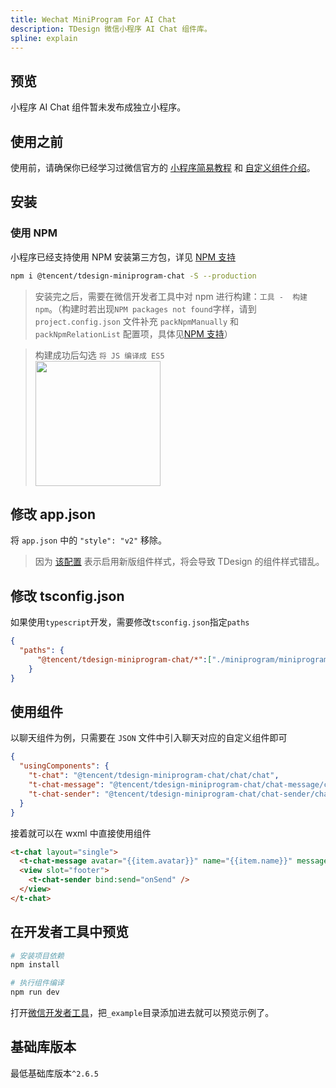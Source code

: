 ```yaml
---
title: Wechat MiniProgram For AI Chat
description: TDesign 微信小程序 AI Chat 组件库。
spline: explain
---
```


## 预览

小程序 AI Chat 组件暂未发布成独立小程序。

## 使用之前

使用前，请确保你已经学习过微信官方的 [小程序简易教程](https://developers.weixin.qq.com/miniprogram/dev/framework/) 和 [自定义组件介绍](https://developers.weixin.qq.com/miniprogram/dev/framework/custom-component/)。

## 安装

### 使用 NPM

小程序已经支持使用 NPM 安装第三方包，详见 [NPM 支持](https://developers.weixin.qq.com/miniprogram/dev/devtools/npm.html?search-key=npm)

```bash
npm i @tencent/tdesign-miniprogram-chat -S --production
```

> 安装完之后，需要在微信开发者工具中对 npm 进行构建：`工具 -  构建 npm`。（构建时若出现`NPM packages not found`字样，请到 `project.config.json` 文件补充 `packNpmManually` 和 `packNpmRelationList` 配置项，具体见[NPM 支持](https://developers.weixin.qq.com/miniprogram/dev/devtools/npm.html?search-key=npm)）


> 构建成功后勾选 `将 JS 编译成 ES5`
> <br/>
><img width="200" src="https://tdesign.gtimg.com/miniprogram/docs/getting-started.png" />


## 修改 app.json

将 `app.json` 中的 `"style": "v2"` 移除。

> 因为 [该配置](https://developers.weixin.qq.com/miniprogram/dev/reference/configuration/app.html#style) 表示启用新版组件样式，将会导致 TDesign 的组件样式错乱。

## 修改 tsconfig.json
如果使用`typescript`开发，需要修改`tsconfig.json`指定`paths`
```json
{
  "paths": {
      "@tencent/tdesign-miniprogram-chat/*":["./miniprogram/miniprogram_npm/@tencent/tdesign-miniprogram-chat/*"]
    }
}
```

## 使用组件

以聊天组件为例，只需要在 `JSON` 文件中引入聊天对应的自定义组件即可

```json
{
  "usingComponents": {
    "t-chat": "@tencent/tdesign-miniprogram-chat/chat/chat",
    "t-chat-message": "@tencent/tdesign-miniprogram-chat/chat-message/chat-message",
    "t-chat-sender": "@tencent/tdesign-miniprogram-chat/chat-sender/chat-sender"
  }
}
```

接着就可以在 wxml 中直接使用组件

```html
<t-chat layout="single">
  <t-chat-message avatar="{{item.avatar}}" name="{{item.name}}" message="{{item.message}}" role="{{item.role}}" />
  <view slot="footer">
    <t-chat-sender bind:send="onSend" />
  </view>
</t-chat>
```

## 在开发者工具中预览

```bash
# 安装项目依赖
npm install

# 执行组件编译
npm run dev
```

打开[微信开发者工具](https://mp.weixin.qq.com/debug/wxadoc/dev/devtools/download.html)，把`_example`目录添加进去就可以预览示例了。

## 基础库版本

最低基础库版本`^2.6.5`
